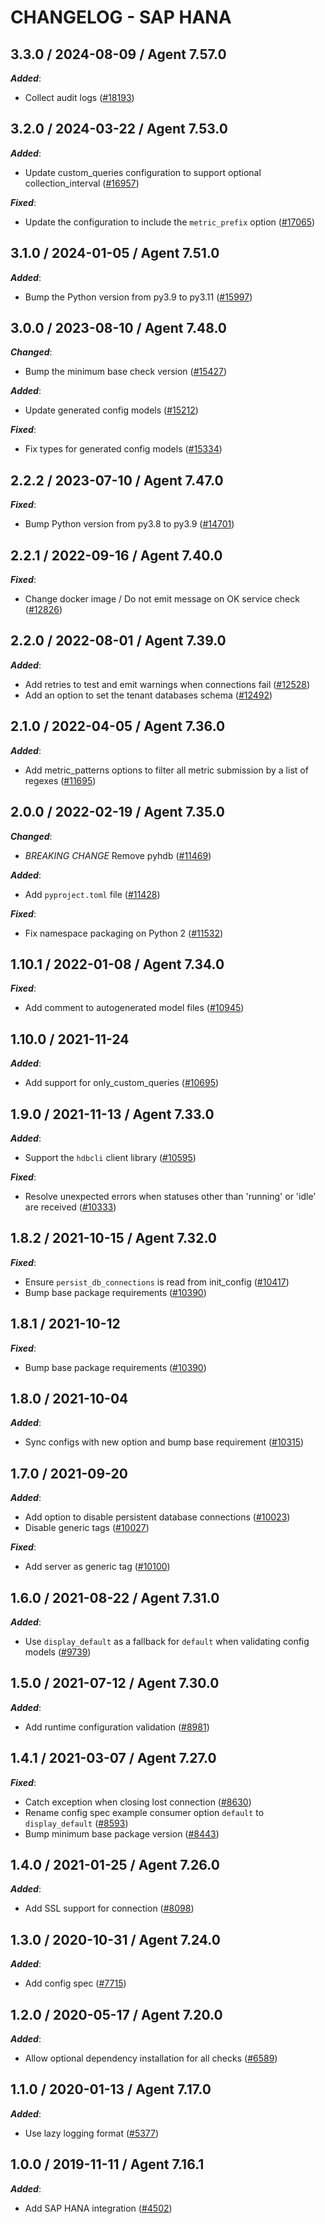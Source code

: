 # CHANGELOG - SAP HANA

<!-- towncrier release notes start -->

## 3.3.0 / 2024-08-09 / Agent 7.57.0

***Added***:

* Collect audit logs ([#18193](https://github.com/DataDog/integrations-core/pull/18193))

## 3.2.0 / 2024-03-22 / Agent 7.53.0

***Added***:

* Update custom_queries configuration to support optional collection_interval ([#16957](https://github.com/DataDog/integrations-core/pull/16957))

***Fixed***:

* Update the configuration to include the `metric_prefix` option ([#17065](https://github.com/DataDog/integrations-core/pull/17065))

## 3.1.0 / 2024-01-05 / Agent 7.51.0

***Added***:

* Bump the Python version from py3.9 to py3.11 ([#15997](https://github.com/DataDog/integrations-core/pull/15997))

## 3.0.0 / 2023-08-10 / Agent 7.48.0

***Changed***:

* Bump the minimum base check version ([#15427](https://github.com/DataDog/integrations-core/pull/15427))

***Added***:

* Update generated config models ([#15212](https://github.com/DataDog/integrations-core/pull/15212))

***Fixed***:

* Fix types for generated config models ([#15334](https://github.com/DataDog/integrations-core/pull/15334))

## 2.2.2 / 2023-07-10 / Agent 7.47.0

***Fixed***:

* Bump Python version from py3.8 to py3.9 ([#14701](https://github.com/DataDog/integrations-core/pull/14701))

## 2.2.1 / 2022-09-16 / Agent 7.40.0

***Fixed***:

* Change docker image / Do not emit message on OK service check ([#12826](https://github.com/DataDog/integrations-core/pull/12826))

## 2.2.0 / 2022-08-01 / Agent 7.39.0

***Added***:

* Add retries to test and emit warnings when connections fail ([#12528](https://github.com/DataDog/integrations-core/pull/12528))
* Add an option to set the tenant databases schema ([#12492](https://github.com/DataDog/integrations-core/pull/12492))

## 2.1.0 / 2022-04-05 / Agent 7.36.0

***Added***:

* Add metric_patterns options to filter all metric submission by a list of regexes ([#11695](https://github.com/DataDog/integrations-core/pull/11695))

## 2.0.0 / 2022-02-19 / Agent 7.35.0

***Changed***:

* *BREAKING CHANGE* Remove pyhdb ([#11469](https://github.com/DataDog/integrations-core/pull/11469))

***Added***:

* Add `pyproject.toml` file ([#11428](https://github.com/DataDog/integrations-core/pull/11428))

***Fixed***:

* Fix namespace packaging on Python 2 ([#11532](https://github.com/DataDog/integrations-core/pull/11532))

## 1.10.1 / 2022-01-08 / Agent 7.34.0

***Fixed***:

* Add comment to autogenerated model files ([#10945](https://github.com/DataDog/integrations-core/pull/10945))

## 1.10.0 / 2021-11-24

***Added***:

* Add support for only_custom_queries ([#10695](https://github.com/DataDog/integrations-core/pull/10695))

## 1.9.0 / 2021-11-13 / Agent 7.33.0

***Added***:

* Support the `hdbcli` client library ([#10595](https://github.com/DataDog/integrations-core/pull/10595))

***Fixed***:

* Resolve unexpected errors when statuses other than 'running' or 'idle' are received ([#10333](https://github.com/DataDog/integrations-core/pull/10333))

## 1.8.2 / 2021-10-15 / Agent 7.32.0

***Fixed***:

* Ensure `persist_db_connections` is read from init_config ([#10417](https://github.com/DataDog/integrations-core/pull/10417))
* Bump base package requirements ([#10390](https://github.com/DataDog/integrations-core/pull/10390))

## 1.8.1 / 2021-10-12

***Fixed***:

* Bump base package requirements ([#10390](https://github.com/DataDog/integrations-core/pull/10390))

## 1.8.0 / 2021-10-04

***Added***:

* Sync configs with new option and bump base requirement ([#10315](https://github.com/DataDog/integrations-core/pull/10315))

## 1.7.0 / 2021-09-20

***Added***:

* Add option to disable persistent database connections ([#10023](https://github.com/DataDog/integrations-core/pull/10023))
* Disable generic tags ([#10027](https://github.com/DataDog/integrations-core/pull/10027))

***Fixed***:

* Add server as generic tag ([#10100](https://github.com/DataDog/integrations-core/pull/10100))

## 1.6.0 / 2021-08-22 / Agent 7.31.0

***Added***:

* Use `display_default` as a fallback for `default` when validating config models ([#9739](https://github.com/DataDog/integrations-core/pull/9739))

## 1.5.0 / 2021-07-12 / Agent 7.30.0

***Added***:

* Add runtime configuration validation ([#8981](https://github.com/DataDog/integrations-core/pull/8981))

## 1.4.1 / 2021-03-07 / Agent 7.27.0

***Fixed***:

* Catch exception when closing lost connection ([#8630](https://github.com/DataDog/integrations-core/pull/8630))
* Rename config spec example consumer option `default` to `display_default` ([#8593](https://github.com/DataDog/integrations-core/pull/8593))
* Bump minimum base package version ([#8443](https://github.com/DataDog/integrations-core/pull/8443))

## 1.4.0 / 2021-01-25 / Agent 7.26.0

***Added***:

* Add SSL support for connection ([#8098](https://github.com/DataDog/integrations-core/pull/8098))

## 1.3.0 / 2020-10-31 / Agent 7.24.0

***Added***:

* Add config spec ([#7715](https://github.com/DataDog/integrations-core/pull/7715))

## 1.2.0 / 2020-05-17 / Agent 7.20.0

***Added***:

* Allow optional dependency installation for all checks ([#6589](https://github.com/DataDog/integrations-core/pull/6589))

## 1.1.0 / 2020-01-13 / Agent 7.17.0

***Added***:

* Use lazy logging format ([#5377](https://github.com/DataDog/integrations-core/pull/5377))

## 1.0.0 / 2019-11-11 / Agent 7.16.1

***Added***:

* Add SAP HANA integration ([#4502](https://github.com/DataDog/integrations-core/pull/4502))
